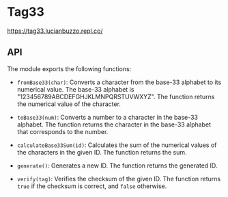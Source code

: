 # Tag33

https://tag33.lucianbuzzo.repl.co/

## API

The module exports the following functions:

- `fromBase33(char)`: Converts a character from the base-33 alphabet to its numerical value. The base-33 alphabet is "123456789ABCDEFGHJKLMNPQRSTUVWXYZ". The function returns the numerical value of the character.

- `toBase33(num)`: Converts a number to a character in the base-33 alphabet. The function returns the character in the base-33 alphabet that corresponds to the number.

- `calculateBase33Sum(id)`: Calculates the sum of the numerical values of the characters in the given ID. The function returns the sum.

- `generate()`: Generates a new ID. The function returns the generated ID.

- `verify(tag)`: Verifies the checksum of the given ID. The function returns `true` if the checksum is correct, and `false` otherwise.
